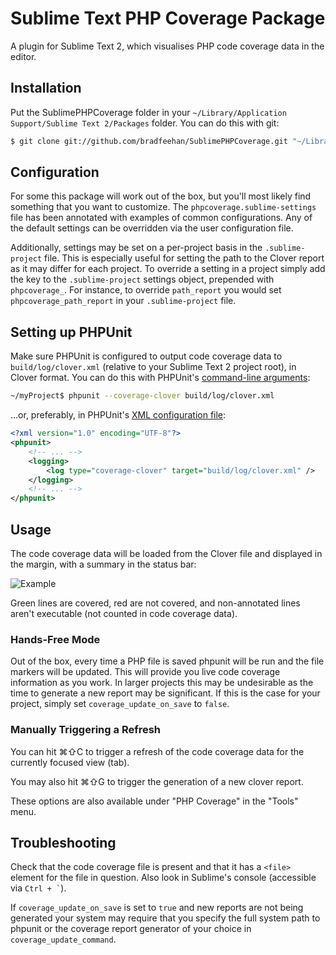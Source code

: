 # Sublime Text PHP Coverage Package

A plugin for Sublime Text 2, which visualises PHP code coverage data in
the editor.

## Installation

Put the SublimePHPCoverage folder in your
`~/Library/Application Support/Sublime Text 2/Packages` folder. You can
do this with git:

```bash
$ git clone git://github.com/bradfeehan/SublimePHPCoverage.git "~/Library/Application Support/Sublime Text 2/Packages/SublimePHPCoverage"
```

## Configuration

For some this package will work out of the box, but you'll most likely find
something that you want to customize. The `phpcoverage.sublime-settings` file
has been annotated with examples of common configurations.  Any of the default
settings can be overridden via the user configuration file.

Additionally, settings may be set on a per-project basis in the `.sublime-project`
file. This is especially useful for setting the path to the Clover report as it may differ for each project. To override a setting in a project simply add the key to the `.sublime-project`
settings object, prepended with `phpcoverage_`. For instance, to override
`path_report` you would set `phpcoverage_path_report` in your `.sublime-project`
file.

## Setting up PHPUnit

Make sure PHPUnit is configured to output code coverage data to
`build/log/clover.xml` (relative to your Sublime Text 2 project
root), in Clover format. You can do this with PHPUnit's
[command-line arguments][1]:

```bash
~/myProject$ phpunit --coverage-clover build/log/clover.xml
```

...or, preferably, in PHPUnit's [XML configuration file][2]:

```xml
<?xml version="1.0" encoding="UTF-8"?>
<phpunit>
	<!-- ... -->
	<logging>
		<log type="coverage-clover" target="build/log/clover.xml" />
	</logging>
	<!-- ... -->
</phpunit>
```


## Usage

The code coverage data will be loaded from the Clover file and
displayed in the margin, with a summary in the status bar:

![Example](http://i.imgur.com/4ASco.png)

Green lines are covered, red are not covered, and non-annotated lines
aren't executable (not counted in code coverage data).

### Hands-Free Mode

Out of the box, every time a PHP file is saved phpunit will be run and
the file markers will be updated.  This will provide you live code coverage
information as you work. In larger projects this may be undesirable as
the time to generate a new report may be significant.  If this is the case
for your project, simply set `coverage_update_on_save` to `false`.

### Manually Triggering a Refresh

You can hit ⌘⇧C to trigger a refresh of the code coverage data for the
currently focused view (tab).

You may also hit ⌘⇧G to trigger the generation of a new clover report.

These options are also available under "PHP Coverage" in the "Tools" menu.

## Troubleshooting

Check that the code coverage file is present and that it has a `<file>`
element for the file in question. Also look in Sublime's console (accessible
via <code>Ctrl + `</code>).

If `coverage_update_on_save` is set to `true` and new reports are not being
generated your system may require that you specify the full system path to
phpunit or the coverage report generator of your choice in
`coverage_update_command`.

[1]: <http://www.phpunit.de/manual/current/en/textui.html#textui.clioptions> "PHPUnit Command-Line Switches"
[2]: <http://www.phpunit.de/manual/current/en/appendixes.configuration.html> "PHPUnit XML Configuration File"
